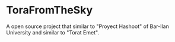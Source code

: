 # ToraFromTheSky
A open source project that similar to "Proyect Hashoot" of Bar-Ilan University and similar to "Torat Emet".
